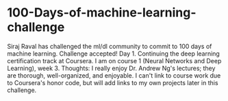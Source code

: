 # 100-Days-of-machine-learning-challenge
Siraj Raval has challenged the ml/dl community to commit to 100 days of machine learning. Challenge accepted!
Day 1. Continuing the deep learning certification track at Coursera. I am on course 1 (Neural Networks and Deep Learning), week 3. Thoughts: I really enjoy Dr. Andrew Ng's lectures; they are thorough, well-organized, and enjoyable. I can't link to course work due to Coursera's honor code, but will add links to my own projects later in this challenge. 
